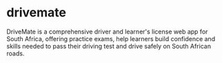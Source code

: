# drivemate
DriveMate is a comprehensive driver and learner's license web app for South Africa, offering practice exams, help learners build     confidence and skills needed to pass their driving test and drive safely on South African roads.
